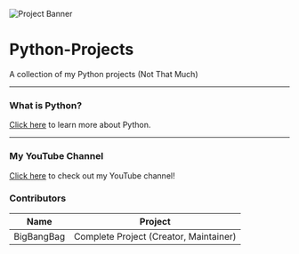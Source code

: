![Project Banner](https://media.geeksforgeeks.org/wp-content/uploads/20201123152927/PythonProjects11.png) <!-- Replace with your actual image URL -->

# Python-Projects

A collection of my Python projects (Not That Much)

---

### What is Python?
[Click here](https://www.python.org/doc/essays/blurb/) to learn more about Python.

---

### My YouTube Channel
[Click here](https://www.youtube.com/@FLARE-x3w/) to check out my YouTube channel!

### Contributors

| Name            | Project                                   |
|------------------|-------------------------------------------|
| BigBangBag        | Complete Project (Creator, Maintainer)   |
